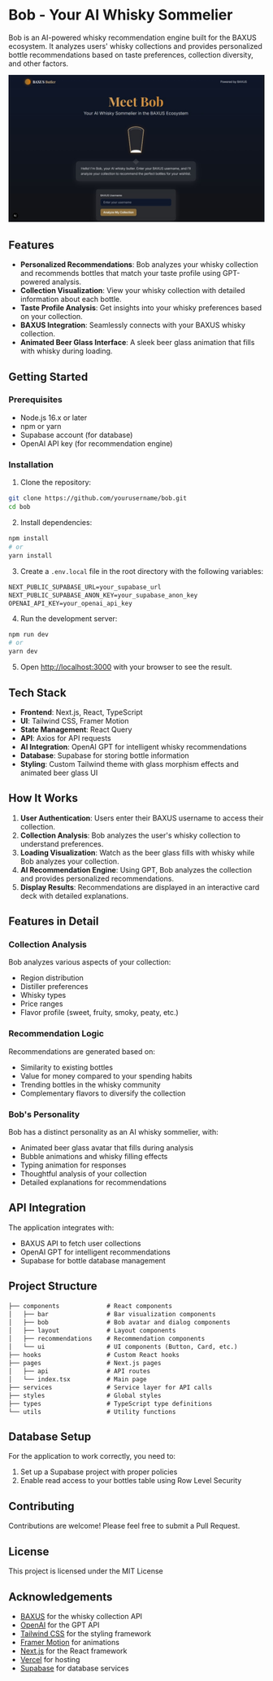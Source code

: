 # Bob - Your AI Whisky Sommelier

Bob is an AI-powered whisky recommendation engine built for the BAXUS ecosystem. It analyzes users' whisky collections and provides personalized bottle recommendations based on taste preferences, collection diversity, and other factors.

![Bob AI Whisky Sommelier](public/images/whisky-glass.jpg)

## Features

- **Personalized Recommendations**: Bob analyzes your whisky collection and recommends bottles that match your taste profile using GPT-powered analysis.
- **Collection Visualization**: View your whisky collection with detailed information about each bottle.
- **Taste Profile Analysis**: Get insights into your whisky preferences based on your collection.
- **BAXUS Integration**: Seamlessly connects with your BAXUS whisky collection.
- **Animated Beer Glass Interface**: A sleek beer glass animation that fills with whisky during loading.

## Getting Started

### Prerequisites

- Node.js 16.x or later
- npm or yarn
- Supabase account (for database)
- OpenAI API key (for recommendation engine)

### Installation

1. Clone the repository:
```bash
git clone https://github.com/yourusername/bob.git
cd bob
```

2. Install dependencies:
```bash
npm install
# or
yarn install
```

3. Create a `.env.local` file in the root directory with the following variables:
```
NEXT_PUBLIC_SUPABASE_URL=your_supabase_url
NEXT_PUBLIC_SUPABASE_ANON_KEY=your_supabase_anon_key
OPENAI_API_KEY=your_openai_api_key
```

4. Run the development server:
```bash
npm run dev
# or
yarn dev
```

5. Open [http://localhost:3000](http://localhost:3000) with your browser to see the result.

## Tech Stack

- **Frontend**: Next.js, React, TypeScript
- **UI**: Tailwind CSS, Framer Motion
- **State Management**: React Query
- **API**: Axios for API requests
- **AI Integration**: OpenAI GPT for intelligent whisky recommendations
- **Database**: Supabase for storing bottle information
- **Styling**: Custom Tailwind theme with glass morphism effects and animated beer glass UI

## How It Works

1. **User Authentication**: Users enter their BAXUS username to access their collection.
2. **Collection Analysis**: Bob analyzes the user's whisky collection to understand preferences.
3. **Loading Visualization**: Watch as the beer glass fills with whisky while Bob analyzes your collection.
4. **AI Recommendation Engine**: Using GPT, Bob analyzes the collection and provides personalized recommendations.
5. **Display Results**: Recommendations are displayed in an interactive card deck with detailed explanations.

## Features in Detail

### Collection Analysis

Bob analyzes various aspects of your collection:
- Region distribution
- Distiller preferences
- Whisky types
- Price ranges
- Flavor profile (sweet, fruity, smoky, peaty, etc.)

### Recommendation Logic

Recommendations are generated based on:
- Similarity to existing bottles
- Value for money compared to your spending habits
- Trending bottles in the whisky community
- Complementary flavors to diversify the collection

### Bob's Personality

Bob has a distinct personality as an AI whisky sommelier, with:
- Animated beer glass avatar that fills during analysis
- Bubble animations and whisky filling effects
- Typing animation for responses
- Thoughtful analysis of your collection
- Detailed explanations for recommendations

## API Integration

The application integrates with:
- BAXUS API to fetch user collections
- OpenAI GPT for intelligent recommendations
- Supabase for bottle database management

## Project Structure

```
├── components             # React components
│   ├── bar                # Bar visualization components
│   ├── bob                # Bob avatar and dialog components
│   ├── layout             # Layout components
│   ├── recommendations    # Recommendation components
│   └── ui                 # UI components (Button, Card, etc.)
├── hooks                  # Custom React hooks
├── pages                  # Next.js pages
│   ├── api                # API routes
│   └── index.tsx          # Main page
├── services               # Service layer for API calls
├── styles                 # Global styles
├── types                  # TypeScript type definitions
└── utils                  # Utility functions
```

## Database Setup

For the application to work correctly, you need to:
1. Set up a Supabase project with proper policies
2. Enable read access to your bottles table using Row Level Security

## Contributing

Contributions are welcome! Please feel free to submit a Pull Request.

## License

This project is licensed under the MIT License 

## Acknowledgements

- [BAXUS](https://baxus.co) for the whisky collection API
- [OpenAI](https://openai.com) for the GPT API
- [Tailwind CSS](https://tailwindcss.com) for the styling framework
- [Framer Motion](https://www.framer.com/motion/) for animations
- [Next.js](https://nextjs.org) for the React framework
- [Vercel](https://vercel.com) for hosting
- [Supabase](https://supabase.io) for database services